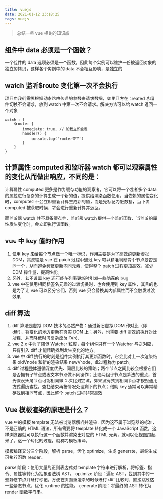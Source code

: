 ```yaml
---
title: vuejs
date: 2021-01-12 23:18:25
tags: vuejs
---
```


> 总结一些 vue 相关的知识点

## 组件中 data 必须是一个函数？

一个组件的 data 选项必须是一个函数，因此每个实例可以维护一份被返回对象的独立的拷贝，这样各个实例中的 data 不会相互影响，是独立的

## watch 监听$route 变化第一次不会执行

项目中我们需要根据动态路由传递的参数来请求数据，如果只方在 created 总组件切换不会请求，放到 watch 中第一次不会请求。解决方法可以给 watch 返回一个对象

```
watch : {
    $route: {
        immediate: true, // 加载立即触发
        handler() {
            console.log('router变了')
        }
    }
}
```

## 计算属性 computed 和监听器 watch 都可以观察属性的变化从而做出响应，不同的是：

计算属性 computed 更多是作为缓存功能的观察者，它可以将一个或者多个 data 的属性进行复杂的计算生成一个新的值，提供给渲染函数使用，当依赖的属性变化时，computed 不会立即重新计算生成新的值，而是先标记为脏数据，当下次 computed 被获取时候，才会进行重新计算并返回。

而监听器 watch 并不具备缓存性，监听器 watch 提供一个监听函数，当监听的属性发生变化时，会立即执行该函数。

## vue 中 key 值的作用

1. 使用 key 来给每个节点做一个唯一标识，作用主要是为了高效的更新虚拟 DOM，其原理是 vue 在 patch 过程中通过 key 可以精准判断两个节点是否是同一个，从而避免频繁更新不同元素，使得整个 patch 过程更加高效，减少 DOM 操作量，提高性能。
2. 另外，若不设置 key 还可能在列表更新时引发一些隐蔽的 bug
3. vue 中在使用相同标签名元素的过渡切换时，也会使用到 key 属性，其目的也是为了让 vue 可以区分它们，否则 vue 只会替换其内部属性而不会触发过渡效果

## diff 算法

1. diff 算法是虚拟 DOM 技术的必然产物：通过新旧虚拟 DOM 作对比（即 diff），将变化的地方更新在真实 DOM 上；另外，也需要 diff 高效的执行对比过程，从而降低时间复杂度为 O(n)。
2. vue 2.x 中为了降低 Watcher 粒度，每个组件只有一个 Watcher 与之对应，只有引入 diff 才能精确找到发生变化的地方。
3. vue 中 diff 执行的时刻是组件实例执行其更新函数时，它会比对上一次渲染结果 oldVnode 和新的渲染结果 newVnode，此过程称为 patch。
4. diff 过程整体遵循深度优先、同层比较的策略；两个节点之间比较会根据它们是否拥有子节点或者文本节点做不同操作；比较两组子节点是算法的重点，首先假设头尾节点可能相同做 4 次比对尝试，如果没有找到相同节点才按照通用方式遍历查找，查找结束再按情况处理剩下的节点；借助 key 通常可以非常精确找到相同节点，因此整个 patch 过程非常高效

## Vue 模板渲染的原理是什么？

vue 中的模板 template 无法被浏览器解析并渲染，因为这不属于浏览器的标准，不是正确的 HTML 语法，所有需要将 template 转化成一个 JavaScript 函数，这样浏览器就可以执行这一个函数并渲染出对应的 HTML 元素，就可以让视图跑起来了，这一个转化的过程，就称为模板编译。

模板编译又分三个阶段，解析 parse，优化 optimize，生成 generate，最终生成可执行函数 render。

parse 阶段：使用大量的正则表达式对 template 字符串进行解析，将标签、指令、属性等转化为抽象语法树 AST。
optimize 阶段：遍历 AST，找到其中的一些静态节点并进行标记，方便在页面重渲染的时候进行 diff 比较时，直接跳过这一些静态节点，优化 runtime 的性能。
generate 阶段：将最终的 AST 转化为 render 函数字符串。
